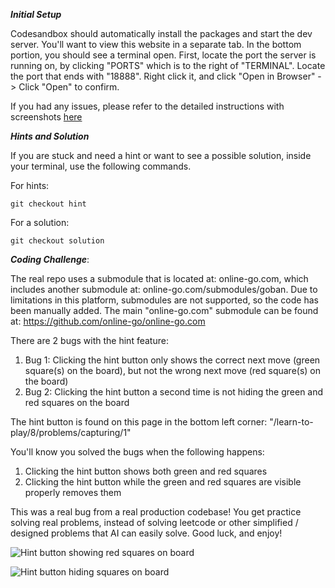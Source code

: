 ***Initial Setup***

Codesandbox should automatically install the packages and start the dev server.  You'll want to view this website in a separate tab. In the bottom portion, you should see a terminal open.  First, locate the port the server is running on, by clicking "PORTS" which is to the right of "TERMINAL". Locate the port that ends with "18888".  Right click it, and click "Open in Browser" -> Click "Open" to confirm.

If you had any issues, please refer to the detailed instructions with screenshots [here](/CodeSandbox-Instructions.md) 

***Hints and Solution***

If you are stuck and need a hint or want to see a possible solution, inside your terminal, use the following commands.

For hints:

```
git checkout hint
```

For a solution:

```
git checkout solution
```

***Coding Challenge***:

The real repo uses a submodule that is located at: online-go.com, which includes another submodule at: online-go.com/submodules/goban. Due to limitations in this platform, submodules are not supported, so the code has been manually added. The main "online-go.com" submodule can be found at: https://github.com/online-go/online-go.com

There are 2 bugs with the hint feature:

1. Bug 1: Clicking the hint button only shows the correct next move (green square(s) on the board), but not the wrong next move (red square(s) on the board)
2. Bug 2: Clicking the hint button a second time is not hiding the green and red squares on the board

The hint button is found on this page in the bottom left corner: "/learn-to-play/8/problems/capturing/1"

You'll know you solved the bugs when the following happens:

1. Clicking the hint button shows both green and red squares
2. Clicking the hint button while the green and red squares are visible properly removes them

This was a real bug from a real production codebase!  You get practice solving real problems, instead of solving leetcode or other simplified / designed problems that AI can easily solve.  Good luck, and enjoy!  

![Hint button showing red squares on board](https://res.cloudinary.com/dxq77puhi/image/upload/v1749016613/Hint_bug_screenshot_1_11xdev_kfntqf.png)

![Hint button hiding squares on board](https://res.cloudinary.com/dxq77puhi/image/upload/v1749016615/Hint_bug_screenshot_2_11xdev_tbasui.png)